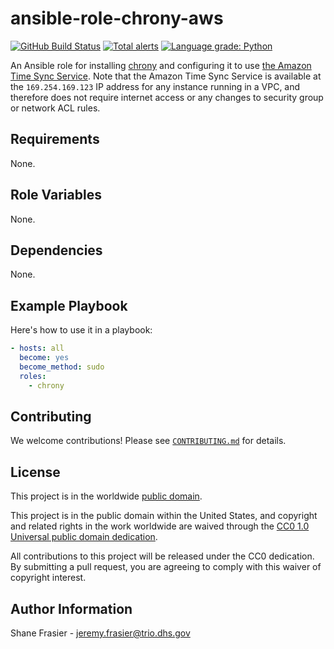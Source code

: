 # ansible-role-chrony-aws #

[![GitHub Build Status](https://github.com/cisagov/ansible-role-chrony-aws/workflows/build/badge.svg)](https://github.com/cisagov/ansible-role-chrony-aws/actions)
[![Total alerts](https://img.shields.io/lgtm/alerts/g/cisagov/ansible-role-chrony-aws.svg?logo=lgtm&logoWidth=18)](https://lgtm.com/projects/g/cisagov/ansible-role-chrony-aws/alerts/)
[![Language grade: Python](https://img.shields.io/lgtm/grade/python/g/cisagov/ansible-role-chrony-aws.svg?logo=lgtm&logoWidth=18)](https://lgtm.com/projects/g/cisagov/ansible-role-chrony-aws/context:python)

An Ansible role for installing
[chrony](https://en.wikipedia.org/wiki/Chrony) and configuring it to
use [the Amazon Time Sync
Service](https://aws.amazon.com/blogs/aws/keeping-time-with-amazon-time-sync-service/).
Note that the Amazon Time Sync Service is available at the
`169.254.169.123` IP address for any instance running in a VPC, and
therefore does not require internet access or any changes to security
group or network ACL rules.

## Requirements ##

None.

## Role Variables ##

None.

## Dependencies ##

None.

## Example Playbook ##

Here's how to use it in a playbook:

```yaml
- hosts: all
  become: yes
  become_method: sudo
  roles:
    - chrony
```

## Contributing ##

We welcome contributions!  Please see [`CONTRIBUTING.md`](CONTRIBUTING.md) for
details.

## License ##

This project is in the worldwide [public domain](LICENSE).

This project is in the public domain within the United States, and
copyright and related rights in the work worldwide are waived through
the [CC0 1.0 Universal public domain
dedication](https://creativecommons.org/publicdomain/zero/1.0/).

All contributions to this project will be released under the CC0
dedication. By submitting a pull request, you are agreeing to comply
with this waiver of copyright interest.

## Author Information ##

Shane Frasier - <jeremy.frasier@trio.dhs.gov>
